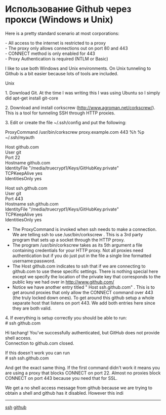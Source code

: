 # Использование Github через прокси (Windows и Unix)

 Here is a pretty standard scenario at most corporations:   
  
 \- All access to the internet is restricted to a proxy   
 \- The proxy only allows connections out on port 80 and 443   
 \- CONNECT method is only enabled for 443   
 \- Proxy Authentication is required (NTLM or Basic)   
  
 I like to use both Windows and Unix environments. On Unix tunneling to Github is a bit easier because lots of tools are included.   
  
 Unix   
  
 1\. Download Git. At the time I was writing this I was using Ubuntu so I simply did apt-get install git-core   
  
 2\. Download and install corkscrew (http://www.agroman.net/corkscrew/). This is a tool for tunneling SSH through HTTP proxies.   
  
 3\. Edit or create the file \~/.ssh/config and put the following:   
  
 ProxyCommand /usr/bin/corkscrew proxy.example.com 443 %h %p \~/.ssh/myauth   
  
 Host github.com   
 User git   
 Port 22   
 Hostname github.com   
 IdentityFile "/media/truecrypt1/Keys/GitHubKey.private"   
 TCPKeepAlive yes   
 IdentitiesOnly yes   
  
 Host ssh.github.com   
 User git   
 Port 443   
 Hostname ssh.github.com   
 IdentityFile "/media/truecrypt1/Keys/GitHubKey.private"   
 TCPKeepAlive yes   
 IdentitiesOnly yes   
  
  

*   The ProxyCommand is invoked when ssh needs to make a connection. We are telling ssh to use /usr/bin/corkscrew . This is a 3rd party program that sets up a socket through the HTTP proxy.
*   The program /usr/bin/corkscrew takes as its 5th argument a file containing credentials for your HTTP proxy. Not all proxies need authentication but if you do just put in the file a single line formatted username:password.
*   The Host github.com indicates to ssh that if we are connecting to github.com to use these specific settings. There is nothing special here except we specify the location of the private key that corresponds to the public key we had over in http://www.github.com/
*   Notice we have another entry titled " Host ssh.github.com" . This is to get around proxies that only allow the CONNECT command over 443 (the truly locked down ones). To get around this github setup a whole separate host that listens on port 443. We add both entries here since they are both valid.  
    

 4\. If everything is setup correctly you should be able to run:   
 \# ssh github.com   
  
 Hi tachang! You've successfully authenticated, but GitHub does not provide shell access.   
 Connection to github.com closed.   
  
 If this doesn't work you can run   
 \# ssh ssh.github.com   
  
 And get the exact same thing. If the first command didn't work it means you are using a proxy that blocks CONNECT on port 22. Almost no proxies block CONNECT on port 443 because you need that for SSL.   
  
  
 We get a no shell access message from github because we are trying to obtain a shell and github has it disabled. However this indi

**********
[ssh](/tags/ssh.md)
[github](/tags/github.md)
